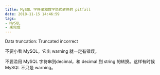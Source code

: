 ```yaml
---
title: MySQL 字符串和数字隐式转换的 pitfall
date: 2018-11-15 14:46:59
tags:
- MySQL 
- 未完成
---
```

Data truncation: Truncated incorrect

不要小看 MySQL，它出 warning 就一定有错误。

不要滥用 MySQL 字符串到decimal，和 decimal 到 string 的转换。这样有时候 MySQL 不只是 warning。